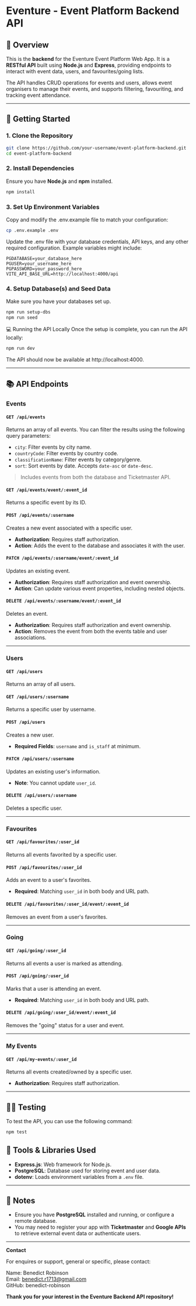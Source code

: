 # Eventure - Event Platform Backend API

## 🧩 Overview

This is the **backend** for the Eventure Event Platform Web App. It is a **RESTful API** built using **Node.js** and **Express**, providing endpoints to interact with event data, users, and favourites/going lists.

The API handles CRUD operations for events and users, allows event organisers to manage their events, and supports filtering, favouriting, and tracking event attendance.

---

## 🚀 Getting Started

### 1. Clone the Repository

```bash
git clone https://github.com/your-username/event-platform-backend.git
cd event-platform-backend
```
### 2. Install Dependencies

Ensure you have **Node.js** and **npm** installed.

```bash
npm install
```
### 3. Set Up Environment Variables

Copy and modify the .env.example file to match your configuration:

```bash
cp .env.example .env
```
Update the .env file with your database credentials, API keys, and any other required configuration. Example variables might include:
```env
PGDATABASE=your_database_here
PGUSER=your_username_here
PGPASSWORD=your_password_here
VITE_API_BASE_URL=http://localhost:4000/api
```
### 4. Setup Database(s) and Seed Data

Make sure you have your databases set up.

```bash
npm run setup-dbs
npm run seed
```

💻 Running the API Locally
Once the setup is complete, you can run the API locally:

```bash
npm run dev
```
The API should now be available at http://localhost:4000.

---

## 📚 API Endpoints

### **Events**

#### `GET /api/events`

Returns an array of all events. You can filter the results using the following query parameters:

- `city`: Filter events by city name.
- `countryCode`: Filter events by country code.
- `classificationName`: Filter events by category/genre.
- `sort`: Sort events by date. Accepts `date-asc` or `date-desc`.

> Includes events from both the database and Ticketmaster API.

#### `GET /api/events/event/:event_id`

Returns a specific event by its ID.

#### `POST /api/events/:username`

Creates a new event associated with a specific user.

- **Authorization**: Requires staff authorization.
- **Action**: Adds the event to the database and associates it with the user.

#### `PATCH /api/events/:username/event/:event_id`

Updates an existing event.

- **Authorization**: Requires staff authorization and event ownership.
- **Action**: Can update various event properties, including nested objects.

#### `DELETE /api/events/:username/event/:event_id`

Deletes an event.

- **Authorization**: Requires staff authorization and event ownership.
- **Action**: Removes the event from both the events table and user associations.

---

### **Users**

#### `GET /api/users`

Returns an array of all users.

#### `GET /api/users/:username`

Returns a specific user by username.

#### `POST /api/users`

Creates a new user.

- **Required Fields**: `username` and `is_staff` at minimum.

#### `PATCH /api/users/:username`

Updates an existing user's information.

- **Note**: You cannot update `user_id`.

#### `DELETE /api/users/:username`

Deletes a specific user.

---

### **Favourites**

#### `GET /api/favourites/:user_id`

Returns all events favorited by a specific user.

#### `POST /api/favourites/:user_id`

Adds an event to a user's favorites.

- **Required**: Matching `user_id` in both body and URL path.

#### `DELETE /api/favourites/:user_id/event/:event_id`

Removes an event from a user's favorites.

---

### **Going**

#### `GET /api/going/:user_id`

Returns all events a user is marked as attending.

#### `POST /api/going/:user_id`

Marks that a user is attending an event.

- **Required**: Matching `user_id` in both body and URL path.

#### `DELETE /api/going/:user_id/event/:event_id`

Removes the "going" status for a user and event.

---

### **My Events**

#### `GET /api/my-events/:user_id`

Returns all events created/owned by a specific user.

- **Authorization**: Requires staff authorization.

---

## 🧑‍💻 Testing

To test the API, you can use the following command:

```bash
npm test
```

## 🔧 Tools & Libraries Used

- **Express.js**: Web framework for Node.js.
- **PostgreSQL**: Database used for storing event and user data.
- **dotenv**: Loads environment variables from a `.env` file.

---

## 📝 Notes

- Ensure you have **PostgreSQL** installed and running, or configure a remote database.
- You may need to register your app with **Ticketmaster** and **Google APIs** to retrieve external event data or authenticate users.

---

**Contact**

For enquires or support, general or specific, please contact:

Name: Benedict Robinson <br />
Email: benedict.r1713@gmail.com <br />
GitHub: benedict-robinson <br />


**Thank you for your interest in the Eventure Backend API repository!**


